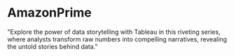 # AmazonPrime
"Explore the power of data storytelling with Tableau in this riveting series, where analysts transform raw numbers into compelling narratives, revealing the untold stories behind data."
